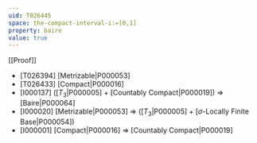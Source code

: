 ```yaml
---
uid: T026445
space: the-compact-interval-i:=[0,1]
property: baire
value: true
---
```

[[Proof]]

* [T026394] [Metrizable|P000053]
* [T026433] [Compact|P000016]
* [I000137] ([$T_3$|P000005] + [Countably Compact|P000019]) => [Baire|P000064]
* [I000020] [Metrizable|P000053] => ([$T_3$|P000005] + [$\sigma$-Locally Finite Base|P000054])
* [I000001] [Compact|P000016] => [Countably Compact|P000019]

